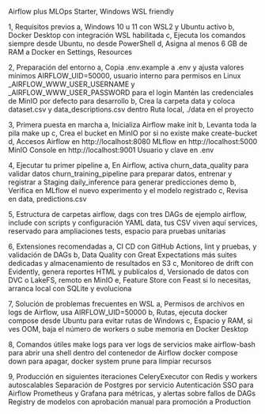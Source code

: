 Airflow plus MLOps Starter, Windows WSL friendly

1, Requisitos previos
   a, Windows 10 u 11 con WSL2 y Ubuntu activo
   b, Docker Desktop con integración WSL habilitada
   c, Ejecuta los comandos siempre desde Ubuntu, no desde PowerShell
   d, Asigna al menos 6 GB de RAM a Docker en Settings, Resources

2, Preparación del entorno
   a, Copia .env.example a .env y ajusta valores mínimos
      AIRFLOW_UID=50000, usuario interno para permisos en Linux
      _AIRFLOW_WWW_USER_USERNAME y _AIRFLOW_WWW_USER_PASSWORD para el login
      Mantén las credenciales de MinIO por defecto para desarrollo
   b, Crea la carpeta data y coloca dataset.csv y data_descriptions.csv dentro
      Ruta local, ./data en el proyecto

3, Primera puesta en marcha
   a, Inicializa Airflow
      make init
   b, Levanta toda la pila
      make up
   c, Crea el bucket en MinIO por si no existe
      make create-bucket
   d, Accesos
      Airflow en http://localhost:8080
      MLflow en http://localhost:5000
      MinIO Console en http://localhost:9001
      Usuario y clave en .env

4, Ejecutar tu primer pipeline
   a, En Airflow, activa
      churn_data_quality para validar datos
      churn_training_pipeline para preparar datos, entrenar y registrar a Staging
      daily_inference para generar predicciones demo
   b, Verifica en MLflow el nuevo experimento y el modelo registrado
   c, Revisa en data, predictions.csv

5, Estructura de carpetas
   airflow, dags con tres DAGs de ejemplo
   airflow, include con scripts y configuración YAML
   data, tus CSV viven aquí
   services, reservado para ampliaciones
   tests, espacio para pruebas unitarias

6, Extensiones recomendadas
   a, CI CD con GitHub Actions, lint y pruebas, y validación de DAGs
   b, Data Quality con Great Expectations más suites dedicadas y almacenamiento de resultados en S3
   c, Monitoreo de drift con Evidently, genera reportes HTML y publícalos
   d, Versionado de datos con DVC o LakeFS, remoto en MinIO
   e, Feature Store con Feast si lo necesitas, arranca local con SQLite y evoluciona

7, Solución de problemas frecuentes en WSL
   a, Permisos de archivos en logs de Airflow, usa AIRFLOW_UID=50000
   b, Rutas, ejecuta docker compose desde Ubuntu para evitar rutas de Windows
   c, Espacio y RAM, si ves OOM, baja el número de workers o sube memoria en Docker Desktop

8, Comandos útiles
   make logs para ver logs de servicios
   make airflow-bash para abrir una shell dentro del contenedor de Airflow
   docker compose down para apagar, docker system prune para limpiar recursos

9, Producción en siguientes iteraciones
   CeleryExecutor con Redis y workers autoscalables
   Separación de Postgres por servicio
   Autenticación SSO para Airflow
   Prometheus y Grafana para métricas, y alertas sobre fallos de DAGs
   Registry de modelos con aprobación manual para promoción a Production
